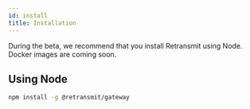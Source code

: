 ```yaml
---
id: install
title: Installation
---
```


During the beta, we recommend that you install Retransmit using Node. Docker images are coming soon.

## Using Node

```sh
npm install -g @retransmit/gateway
```

